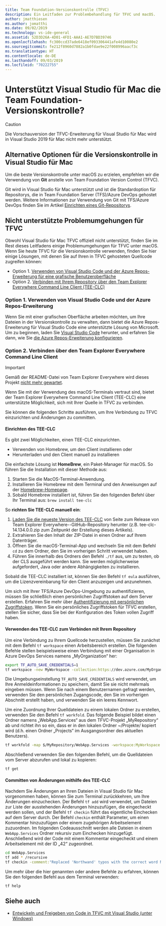 ```yaml
---
title: Team Foundation-Versionskontrolle (TFVC)
description: Ein Leitfaden zur Problembehandlung für TFVC und macOS.
author: jmatthiesen
ms.author: jomatthi
ms.date: 09/02/2019
ms.technology: vs-ide-general
ms.assetid: 52D3D26A-4D01-4FD1-AAA1-AE7D7BD39746
ms.openlocfilehash: fc300ccd37ade6418ef093306441afe4d10080e2
ms.sourcegitcommit: fe212f8960d7882a1b0fdae9e22f008996aacf3c
ms.translationtype: HT
ms.contentlocale: de-DE
ms.lasthandoff: 09/03/2019
ms.locfileid: "70222755"
---
```

# <a name="does-visual-studio-for-mac-support-team-foundation-version-control"></a>Unterstützt Visual Studio für Mac die Team Foundation-Versionskontrolle?

> [!CAUTION]
> Die Vorschauversion der TFVC-Erweiterung für Visual Studio für Mac wird in Visual Studio 2019 für Mac nicht mehr unterstützt.


## <a name="alternative-version-control-options-in-visual-studio-for-mac"></a>Alternative Optionen für die Versionskontrolle in Visual Studio für Mac

Um die beste Versionskontrolle unter macOS zu erzielen, empfehlen wir die Verwendung von **Git** anstelle von Team Foundation Version Control (TFVC). 

Git wird in Visual Studio für Mac unterstützt und ist die Standardoption für Repositorys, die in Team Foundation Server (TFS)/Azure DevOps gehostet werden. Weitere Informationen zur Verwendung von Git mit TFS/Azure DevOps finden Sie im Artikel [Einrichten eines Git-Repositorys](/visualstudio/mac/set-up-git-repository).

## <a name="unsupported-workarounds-for-tfvc"></a>Nicht unterstützte Problemumgehungen für TFVC

Obwohl Visual Studio für Mac TFVC offiziell nicht unterstützt, finden Sie im Rest dieses Leitfadens einige Problemumgehungen für TFVC unter macOS. Wenn Sie heute TFVC für die Versionskontrolle verwenden, finden Sie hier einige Lösungen, mit denen Sie auf Ihren in TFVC gehosteten Quellcode zugreifen können:

* Option 1. [ Verwenden von Visual Studio Code und der Azure Repos-Erweiterung für eine grafische Benutzeroberfläche](#use-visual-studio-code-and-the-azure-repos-extension)
* Option 2. [Verbinden mit Ihrem Repository über den Team Explorer Everywhere Command Line Client (TEE-CLC)](#connecting-using-the-team-explorer-everywhere-command-line-client)

### Option 1. <a id="use-visual-studio-code-and-the-azure-repos-extension"></a> Verwenden von Visual Studio Code und der Azure Repos-Erweiterung

Wenn Sie mit einer grafischen Oberfläche arbeiten möchten, um Ihre Dateien in der Versionskontrolle zu verwalten, dann bietet die Azure Repos-Erweiterung für Visual Studio Code eine unterstützte Lösung von Microsoft. Um zu beginnen, laden Sie [Visual Studio Code](https://code.visualstudio.com) herunter, und erfahren Sie dann, wie Sie [die Azure Repos-Erweiterung konfigurieren](https://marketplace.visualstudio.com/items?itemName=ms-vsts.team).

### Option 2. <a id="connecting-using-the-team-explorer-everywhere-command-line-client"></a> Verbinden über den Team Explorer Everywhere Command Line Client

> [!IMPORTANT]
> Gemäß der README-Datei von Team Explorer Everywhere wird dieses Projekt [nicht mehr gewartet](https://github.com/microsoft/team-explorer-everywhere).

Wenn Sie mit der Verwendung des macOS-Terminals vertraut sind, bietet der Team Explorer Everywhere Command Line Client (TEE-CLC) eine unterstützte Möglichkeit, sich mit Ihrer Quelle in TFVC zu verbinden.

Sie können die folgenden Schritte ausführen, um Ihre Verbindung zu TFVC einzurichten und Änderungen zu committen.

#### <a name="setting-up-the-tee-clc"></a>Einrichten des TEE-CLC

Es gibt zwei Möglichkeiten, einen TEE-CLC einzurichten.

* Verwenden von Homebrew, um den Client installieren oder
* Herunterladen und den Client manuell zu installieren

Die einfachste Lösung ist **HomeBrew**, ein Paket-Manager für macOS. So führen Sie die Installation mit dieser Methode aus:

1. Starten Sie die MacOS-Terminal-Anwendung.
1. Installieren Sie Homebrew mit dem Terminal und den Anweisungen auf der [Homebrew-Homepage](https://brew.sh/).
1. Sobald Homebrew installiert ist, führen Sie den folgenden Befehl über Ihr Terminal aus: `brew install tee-clc`

So **richten Sie TEE-CLC manuell ein**:

1. [Laden Sie die neueste Version des TEE-CLC](https://github.com/Microsoft/team-explorer-everywhere/releases) von Seite zum Release von Team Explorer Everywhere--GitHub-Repository herunter (z.B. tee-clc-14.134.0.0.zip zum Zeitpunkt der Erstellung dieses Artikels).
1. Extrahieren Sie den Inhalt der ZIP-Datei in einen Ordner auf Ihrem Datenträger.
1. Öffnen Sie die macOS-Terminal-App und wechseln Sie mit dem Befehl `cd` zu dem Ordner, den Sie im vorherigen Schritt verwendet haben.
1. Führen Sie innerhalb des Ordners den Befehl `./tf` aus, um zu testen, ob der CLS ausgeführt werden kann. Sie werden möglicherweise aufgefordert, Java oder andere Abhängigkeiten zu installieren.

Sobald die TEE-CLC installiert ist, können Sie den Befehl `tf eula` ausführen, um die Lizenzvereinbarung für den Client anzuzeigen und anzunehmen.

Um sich mit Ihrer TFS/Azure DevOps-Umgebung zu authentifizieren, müssen Sie schließlich einen persönlichen Zugriffstoken auf dem Server erstellen. Erfahren Sie mehr über [Authentifizierung mit persönlichen Zugriffstoken](https://docs.microsoft.com/azure/devops/integrate/get-started/authentication/pats?view=azure-devops). Wenn Sie ein persönliches Zugriffstoken für TFVC erstellen, stellen Sie sicher, dass Sie bei der Konfiguration des Token vollen Zugriff haben.

#### <a name="using-the-tee-clc-to-connect-to-your-repo"></a>Verwenden des TEE-CLC zum Verbinden mit Ihrem Repository

Um eine Verbindung zu Ihrem Quellcode herzustellen, müssen Sie zunächst mit dem Befehl `tf workspace` einen Arbeitsbereich erstellen. Die folgenden Befehle stellen beispielsweise einen Verbindung mit einer Organisation in Azure DevOps Services namens „MyOrganization“ her: 

```bash
export TF_AUTO_SAVE_CREDENTIALS=1
tf workspace -new MyWorkspace -collection:https://dev.azure.com/MyOrganization
```

Die Umgebungseinstellung `TF_AUTO_SAVE_CREDENTIALS` wird verwendet, um Ihre Anmeldeinformationen zu speichern, damit Sie sie nicht mehrmals eingeben müssen. Wenn Sie nach einem Benutzernamen gefragt werden, verwenden Sie den persönlichen Zugangscode, den Sie im vorherigen Abschnitt erstellt haben, und verwenden Sie ein leeres Kennwort.

Um eine Zuordnung Ihrer Quelldateien zu einem lokalen Ordner zu erstellen, verwenden Sie den Befehl `tf workfold`. Das folgende Beispiel bildet einen Ordner namens „WebApp.Services“ aus dem TFVC-Projekt „MyRepository“ ab und richtet ihn so ein, dass er in den lokalen Ordner ~/Projekte/ kopiert wird (d.h. einen Ordner „Projects“ im Ausgangsordner des aktuellen Benutzers).

```bash
tf workfold -map $/MyRepository/WebApp.Services -workspace:MyWorkspace ~/Projects/
```

Abschließend verwenden Sie den folgenden Befehl, um die Quelldateien vom Server abzurufen und lokal zu kopieren:

```bash
tf get
```

#### <a name="committing-changes-using-the-tee-clc"></a>Committen von Änderungen mithilfe des TEE-CLC

Nachdem Sie Änderungen an Ihren Dateien in Visual Studio für Mac vorgenommen haben, können Sie zum Terminal zurückkehren, um Ihre Änderungen einzuchecken. Der Befehl `tf add` wird verwendet, um Dateien zur Liste der ausstehenden Änderungen hinzuzufügen, die eingecheckt werden sollen, und der Befehl `tf checkin` führt das eigentliche Einchecken auf dem Server durch. Der Befehl `checkin` enthält Parameter, um einen Kommentar hinzuzufügen oder einem zugehörigen Arbeitselement zuzuordnen. Im folgenden Codeausschnitt werden alle Dateien in einem `WebApp.Services` Ordner rekursiv zum Einchecken hinzugefügt. Anschließend wird der Code mit einem Kommentar eingecheckt und einem Arbeitselement mit der ID „42“ zugeordnet.

```bash
cd WebApp.Services
tf add * /recursive
tf checkin -comment:"Replaced 'Northwand' typos with the correct word Northwind" -associate:42
```

Um mehr über die hier genannten oder andere Befehle zu erfahren, können Sie den folgenden Befehl aus dem Terminal verwenden:

`tf help`

## <a name="see-also"></a>Siehe auch

- [Entwickeln und Freigeben von Code in TFVC mit Visual Studio (unter Windows)](/azure/devops/repos/tfvc/share-your-code-in-tfvc-vs)